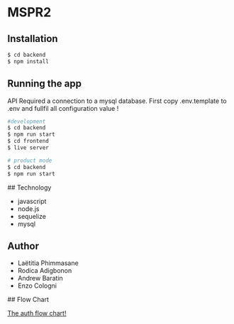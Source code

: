 # MSPR2

## Installation

```bash
$ cd backend
$ npm install
```

## Running the app

API Required a connection to a mysql database.
First copy .env.template to .env and fullfil all configuration value !

```bash
#development
$ cd backend
$ npm run start
$ cd frontend
$ live server

# product mode
$ cd backend
$ npm run start
```

## Technology

- javascript
- node.js
- sequelize
- mysql

## Author

- Laëtitia Phimmasane
- Rodica Adigbonon
- Andrew Baratin
- Enzo Cologni

## Flow Chart

[The auth flow chart!](/technical%20document/flowChart.png 'Auth flow chart')
